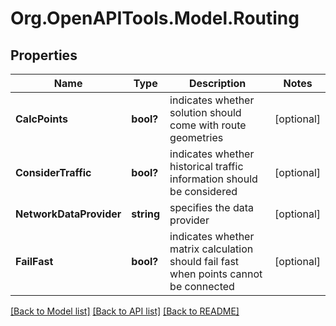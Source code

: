 # Org.OpenAPITools.Model.Routing
## Properties

Name | Type | Description | Notes
------------ | ------------- | ------------- | -------------
**CalcPoints** | **bool?** | indicates whether solution should come with route geometries | [optional] 
**ConsiderTraffic** | **bool?** | indicates whether historical traffic information should be considered | [optional] 
**NetworkDataProvider** | **string** | specifies the data provider | [optional] 
**FailFast** | **bool?** | indicates whether matrix calculation should fail fast when points cannot be connected | [optional] 

[[Back to Model list]](../README.md#documentation-for-models) [[Back to API list]](../README.md#documentation-for-api-endpoints) [[Back to README]](../README.md)


